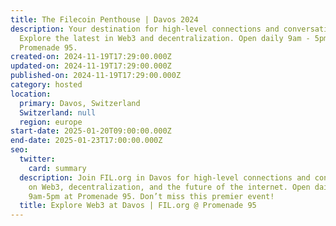```yaml
---
title: The Filecoin Penthouse | Davos 2024
description: Your destination for high-level connections and conversations.
  Explore the latest in Web3 and decentralization. Open daily 9am - 5pm at
  Promenade 95.
created-on: 2024-11-19T17:29:00.000Z
updated-on: 2024-11-19T17:29:00.000Z
published-on: 2024-11-19T17:29:00.000Z
category: hosted
location:
  primary: Davos, Switzerland
  Switzerland: null
  region: europe
start-date: 2025-01-20T09:00:00.000Z
end-date: 2025-01-23T17:00:00.000Z
seo:
  twitter:
    card: summary
  description: Join FIL.org in Davos for high-level connections and conversations
    on Web3, decentralization, and the future of the internet. Open daily
    9am-5pm at Promenade 95. Don’t miss this premier event!
  title: Explore Web3 at Davos | FIL.org @ Promenade 95
---
```

